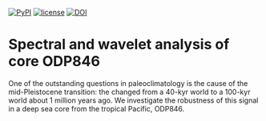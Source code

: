 [![PyPI](https://img.shields.io/badge/python-3.9-yellow.svg)]()
[![license](https://img.shields.io/github/license/linkedearth/Pyleoclim_util.svg)]()
[![DOI](https://zenodo.org/badge/59611213.svg)](https://zenodo.org/badge/latestdoi/59611213)


# Spectral and wavelet analysis of core ODP846


One of the outstanding questions in paleoclimatology is the cause of the mid-Pleistocene transition: the changed from a 40-kyr world to a 100-kyr world about 1 million years ago. We investigate the robustness of this signal in a deep sea core from the tropical Pacific, ODP846. 
